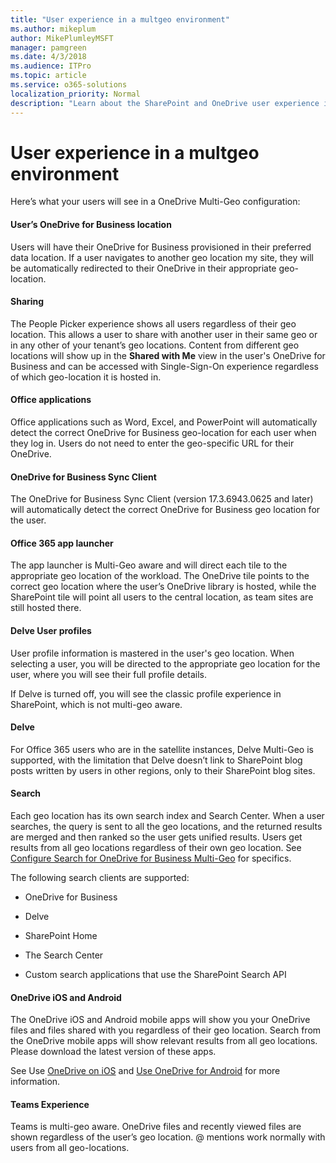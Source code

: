 ```yaml
---
title: "User experience in a multgeo environment"
ms.author: mikeplum
author: MikePlumleyMSFT
manager: pamgreen
ms.date: 4/3/2018
ms.audience: ITPro
ms.topic: article
ms.service: o365-solutions
localization_priority: Normal
description: "Learn about the SharePoint and OneDrive user experience in a multi-geo environment."
---
```


# User experience in a multgeo environment

Here’s what your users will see in a OneDrive Multi-Geo configuration:

#### User’s OneDrive for Business location

Users will have their OneDrive for Business provisioned in their preferred data location. If a user navigates to another geo location my site, they will be automatically redirected to their OneDrive in their appropriate geo-location.

#### Sharing

The People Picker experience shows all users regardless of their geo location. This allows a user to share with another user in their same geo or in any other of your tenant’s geo locations. Content from different geo locations will show up in the **Shared with Me** view in the user's OneDrive for Business and can be accessed with Single-Sign-On experience regardless of which geo-location it is hosted in.

#### Office applications

Office applications such as Word, Excel, and PowerPoint will automatically detect the correct OneDrive for Business geo-location for each user when they log in. Users do not need to enter the geo-specific URL for their OneDrive.

#### OneDrive for Business Sync Client

The OneDrive for Business Sync Client (version 17.3.6943.0625 and later) will automatically detect the correct OneDrive for Business geo location for the user.

#### Office 365 app launcher

The app launcher is Multi-Geo aware and will direct each tile to the appropriate geo location of the workload. The OneDrive tile points to the correct geo location where the user’s OneDrive library is hosted, while the SharePoint tile will point all users to the central location, as team sites are still hosted there.

#### Delve User profiles

User profile information is mastered in the user's geo location. When selecting a user, you will be directed to the appropriate geo location for the user, where you will see their full profile details.

If Delve is turned off, you will see the classic profile experience in SharePoint, which is not multi-geo aware.

#### Delve

For Office 365 users who are in the satellite instances, Delve Multi-Geo is supported, with the limitation that Delve doesn’t link to SharePoint blog posts written by users in other regions, only to their SharePoint blog sites.

#### Search

Each geo location has its own search index and Search Center. When a user searches, the query is sent to all the geo locations, and the returned results are merged and then ranked so the user gets unified results. Users get results from all geo locations regardless of their own geo location. See [Configure Search for OneDrive for Business Multi-Geo](configure-search-for-multi-geo,md) for specifics.

The following search clients are supported:

-   OneDrive for Business

-   Delve

-   SharePoint Home

-   The Search Center

-   Custom search applications that use the SharePoint Search API

#### OneDrive iOS and Android 

The OneDrive iOS and Android mobile apps will show you your OneDrive files and files shared with you regardless of their geo location. Search from the OneDrive mobile apps will show relevant results from all geo locations. Please download the latest version of these apps.

See Use [OneDrive on iOS](https://support.office.com/article/08d5c5b2-ccc6-40eb-a244-fe3597a3c247) and [Use OneDrive for Android](https://support.office.com/article/eee1d31c-792d-41d4-8132-f9621b39eb36) for more information.

#### Teams Experience

Teams is multi-geo aware. OneDrive files and recently viewed files are shown regardless of the user’s geo location. @ mentions work normally with users from all geo-locations.
